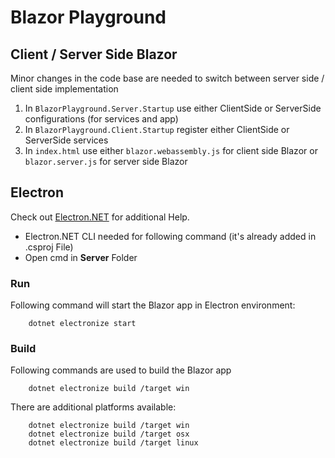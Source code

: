 # Blazor Playground

## Client / Server Side Blazor
Minor changes in the code base are needed to switch between server side / client side implementation
1. In ```BlazorPlayground.Server.Startup``` use either ClientSide or ServerSide configurations (for services and app)
2. In ```BlazorPlayground.Client.Startup``` register either ClientSide or ServerSide services
3. In ```index.html``` use either ```blazor.webassembly.js``` for client side Blazor or ```blazor.server.js``` for server side Blazor

## Electron
Check out [Electron.NET](https://github.com/ElectronNET/Electron.NET) for additional Help.

* Electron.NET CLI needed for following command (it's already added in .csproj File)
* Open cmd in __Server__ Folder

### Run
Following command will start the Blazor app in Electron environment:
```
    dotnet electronize start
```

### Build
Following commands are used to build the Blazor app

```
    dotnet electronize build /target win
```

There are additional platforms available:

```
    dotnet electronize build /target win
    dotnet electronize build /target osx
    dotnet electronize build /target linux
```
